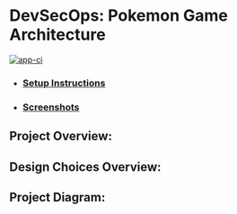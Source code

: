 # DevSecOps: Pokemon Game Architecture
[![app-ci](https://github.com/s1natex/Pokemon_Game/actions/workflows/app-ci.yml/badge.svg)](https://github.com/s1natex/Pokemon_Game/actions/workflows/app-ci.yml)
- ### [Setup Instructions](./docs/setup.md)
- ### [Screenshots](./docs/screenshots.md)
## Project Overview:
## Design Choices Overview:
## Project Diagram:
